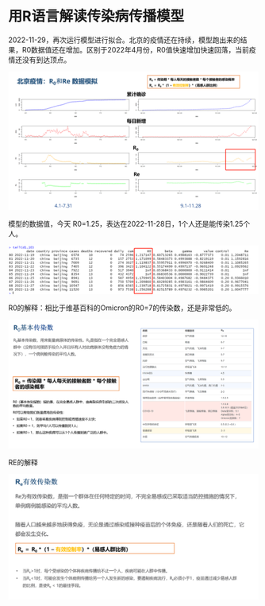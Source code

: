 # 用R语言解读传染病传播模型

2022-11-29，再次运行模型进行拟合。北京的疫情还在持续，模型跑出来的结果，R0数据值还在增加。区别于2022年4月份，R0值快速增加快速回落，当前疫情还没有到达顶点。

![](./image/20221129-01.png)

模型的数据值，今天 R0=1.25，表达在2022-11-28日，1个人还是能传染1.25个人。

![](./image/20221129-02.png)

R0的解释：相比于维基百科的Omicron的R0=7的传染数，还是非常低的。

![](./image/20221129-03.png)

RE的解释

![](./image/20221129-04.png)
